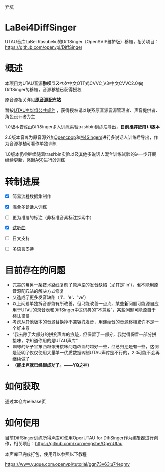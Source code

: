 弃坑


# LaBei4DiffSinger

UTAU音库LaBei Rasubeku的DiffSinger（OpenSVIP维护版）移植，相关项目：https://github.com/openvpi/DiffSinger


# 概述

本项目为UTAU音源**翋呗ラスベク**中文OTT式CVVC_V3(中文CVVC2.0)向DiffSinger的移植，音源移植已获得授权

原音源相关详见[**原音源配布站**](https://labeirasubeku.lofter.com/)

暂按[UTAU中华组公共规约](https://utauchn.huijiwiki.com/wiki/公共规约) ，获得授权请以联系原音源音源管理者、声音提供者、角色设计者为主

1.0版本音库由DiffSinger多人训练实验trashbin训练后导出，**目前推荐使用1.1版本**

2.0版本音库为原音源外加[Opencpop](http://wenet.org.cn/opencpop/)和[M4Singers](https://github.com/M4Singer/M4Singer)进行多说话人训练后导出，作为音源移植可看作单独训练

1.0版本仍会继续随着trashbin实验以及其他多说话人混合训练试验的进一步开展继续更新，感谢[A60](https://github.com/djkcyl)进行的训练


# 转制进展

- [x] 简易流程数据集制作
- [x] 混合多说话人训练
- [ ] 更为准确的标注（非标准音素标注探索中）
- [x] [试听曲](https://www.bilibili.com/video/BV1F84y1T7xz/)
- [ ] 日文支持
- [ ] 多语言支持


# 目前存在的问题

 - 完美的用另一条技术路线复刻了原声库的发音缺陷（尤其是'in'），但不能用原音源配布站的解决方式修复
 - 又造成了更多发音缺陷（'i'、'e'、've'）
 - 以上问题单独拆音都能有所改善，但只能改善一点点，某些**新**问题可能源自应用于UTAU的录音表和DiffSinger中文词典的“不兼容”，某些问题可能源自于标注错误
 - 考虑从其他版本的音源替换掉不兼容的发音，用连续音的音源移植或许不是一个好主意
 - “我去除了大部分的拼接声库的痕迹，但保留了一部分，我觉得保留一部分拼接味，才知道你用的是UTAU声库”
 - 训练的炉子里东西越杂拼接味问题改善的越好一些，但总归还是有一些，这倒是证明了仅仅使用大量单一优质数据转制UTAU声库是不行的，2.0可能不会再继续做了
 - **（能出声就已经很成功了。——YQ之神）**


# 如何获取

通过本仓库release页


# 如何使用

目前DiffSinger训练所得声库可使用OpenUTAU for DiffSinger作为编辑器进行创作，相关项目：https://github.com/xunmengshe/OpenUtau

本声库已完成打包，使用可以参照以下教程

https://www.yuque.com/openvpi/tutorial/ggn73v63tu74eqmv
